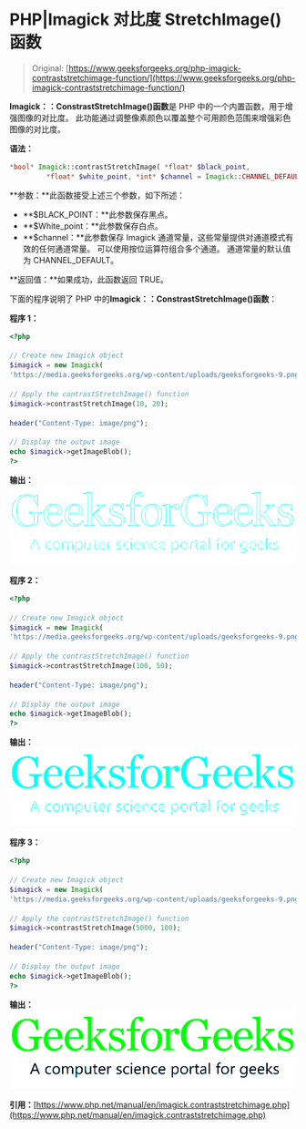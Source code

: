# PHP|Imagick 对比度 StretchImage()函数

> Original: [https://www.geeksforgeeks.org/php-imagick-contraststretchimage-function/](https://www.geeksforgeeks.org/php-imagick-contraststretchimage-function/)

**Imagick：：ConstrastStretchImage()函数**是 PHP 中的一个内置函数，用于增强图像的对比度。 此功能通过调整像素颜色以覆盖整个可用颜色范围来增强彩色图像的对比度。

**语法：**

```php
*bool* Imagick::contrastStretchImage( *float* $black_point,
         *float* $white_point, *int* $channel = Imagick::CHANNEL_DEFAULT)
```

**参数：**此函数接受上述三个参数，如下所述：

*   **$BLACK_POINT：**此参数保存黑点。
*   **$White_point：**此参数保存白点。
*   **$channel：**此参数保存 Imagick 通道常量，这些常量提供对通道模式有效的任何通道常量。 可以使用按位运算符组合多个通道。 通道常量的默认值为 CHANNEL_DEFAULT。

**返回值：**如果成功，此函数返回 TRUE。

下面的程序说明了 PHP 中的**Imagick：：ConstrastStretchImage()函数**：

**程序 1：**

```php
<?php

// Create new Imagick object
$imagick = new Imagick(
'https://media.geeksforgeeks.org/wp-content/uploads/geeksforgeeks-9.png');

// Apply the contrastStretchImage() function
$imagick->contrastStretchImage(10, 20);

header("Content-Type: image/png");

// Display the output image
echo $imagick->getImageBlob();
?>
```

**输出：**
![](img/541a5e3daf8f2b114cc30b7c77faf7d8.png)

**程序 2：**

```php
<?php

// Create new Imagick object
$imagick = new Imagick(
'https://media.geeksforgeeks.org/wp-content/uploads/geeksforgeeks-9.png');

// Apply the contrastStretchImage() function
$imagick->contrastStretchImage(100, 50);

header("Content-Type: image/png");

// Display the output image
echo $imagick->getImageBlob();
?>
```

**输出：**
![](img/33269cd230a8fee3e4ee55cf14ab41ad.png)

**程序 3：**

```php
<?php

// Create new Imagick object
$imagick = new Imagick(
'https://media.geeksforgeeks.org/wp-content/uploads/geeksforgeeks-9.png');

// Apply the contrastStretchImage() function
$imagick->contrastStretchImage(5000, 100);

header("Content-Type: image/png");

// Display the output image
echo $imagick->getImageBlob();
?>
```

**输出：**
![](img/6756147a703acb47dcfbc301b0c722d3.png)

**引用：**[https://www.php.net/manual/en/imagick.contraststretchimage.php](https://www.php.net/manual/en/imagick.contraststretchimage.php)